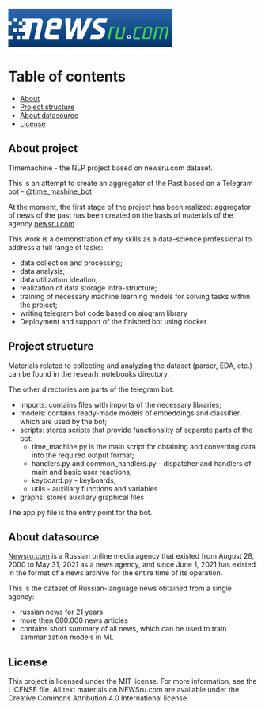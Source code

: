 ![logo](https://github.com/data-silence/newsrucom-dataset-eda/blob/master/graphs/logo.png?raw=true)
# Table of contents

* [About](#about-project)
* [Project structure](#project-structure)
* [About datasource](#about-datasource)
* [License](#license)


## About project

Timemachine - the NLP project based on newsru.com dataset.

This is an attempt to create an aggregator of the Past based on a Telegram bot - [@time_mashine_bot](https://t.me/time_mashine_bot)

At the moment, the first stage of the project has been realized: aggregator of news of the past has been created on the basis of materials of the agency [newsru.com](https://www.newsru.com/)

This work is a demonstration of my skills as a data-science professional to address a full range of tasks:
- data collection and processing;
- data analysis;
- data utilization ideation; 
- realization of data storage infra-structure;
- training of necessary machine learning models for solving tasks within the project;
- writing telegram bot code based on aiogram library
- Deployment and support of the finished bot using docker


## Project structure

Materials related to collecting and analyzing the dataset (parser, EDA, etc.) can be found in the researh_notebooks directory.

The other directories are parts of the telegram bot:
- imports: contains files with imports of the necessary libraries;
- models: contains ready-made models of embeddings and classifier, which are used by the bot;
- scripts: stores scripts that provide functionality of separate parts of the bot:
    * time_machine.py is the main script for obtaining and converting data into the required output format;
    * handlers.py and common_handlers.py - dispatcher and handlers of main and basic user reactions;
    * keyboard.py - keyboards;
    * utils - auxiliary functions and variables
- graphs: stores auxiliary graphical files

The app.py file is the entry point for the bot.



## About datasource


[Newsru.com](https://www.newsru.com/) is a Russian online media agency that existed from August 28, 2000 to May 31, 2021 as a news agency, and since June 1, 2021 has existed in the format of a news archive for the entire time of its operation.

This is the dataset of Russian-language news obtained from a single agency:
- russian news for 21 years
- more then 600.000 news articles
- contains short summary of all news, which can be used to train sammarization models in ML 



## License
This project is licensed under the MIT license. For more information, see the LICENSE file.
All text materials on NEWSru.com are available under the Creative Commons Attribution 4.0 International license.